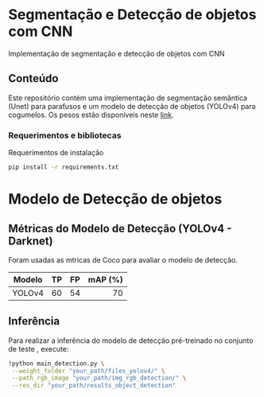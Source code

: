 # Segmentação e Detecção de objetos com CNN
Implementação de segmentação e detecção de objetos com CNN

## Conteúdo
Este repositório contém uma implementação de segmentação semântica (Unet) para parafusos e um modelo de detecção de objetos (YOLOv4) para cogumelos. Os pesos estão disponíveis neste [link](https://drive.google.com/drive/folders/1ChtI9I-5SVqF6m0g9xwo6jp6fp71C7Yh?usp=sharing).



### Requerimentos e bibliotecas 
Requerimentos de instalação 

```bash
pip install -r requirements.txt
```

# Modelo de Detecção de objetos

## Métricas do Modelo de Detecção (YOLOv4 - Darknet)
Foram usadas as mtricas de Coco para avaliar o modelo de detecção.

| Modelo        | TP            | FP             | mAP (%) | 
| ------------- |:-------------:| :-------------:|-----:   |
| YOLOv4        | 60            | 54             |    70   |




## Inferência 
Para realizar a inferência do modelo de detecção pré-treinado no conjunto de teste , execute:

```bash
!python main_detection.py \
 --weight_folder "your_path/files_yolov4/" \
 --path_rgb_image "your_path/img_rgb_detection/" \
 --res_dir "your_path/results_object_detection"
```

